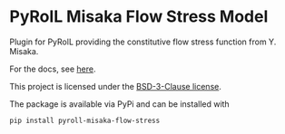 # PyRolL Misaka Flow Stress Model

Plugin for PyRolL providing the constitutive flow stress function from Y. Misaka.

For the docs, see [here](docs/index.md).

This project is licensed under the [BSD-3-Clause license](LICENSE).

The package is available via PyPi and can be installed with

    pip install pyroll-misaka-flow-stress
